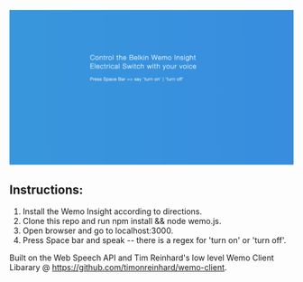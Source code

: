![preview](https://raw.githubusercontent.com/nismodao/WeMo-Voice/master/WemoVoice.png)

## Instructions:
1. Install the Wemo Insight according to directions.
2. Clone this repo and run npm install && node wemo.js.
3. Open browser and go to localhost:3000.
4. Press Space bar and speak -- there is a regex for 'turn on' or 'turn off'.

Built on the Web Speech API and Tim Reinhard's low level Wemo Client Libarary @ https://github.com/timonreinhard/wemo-client.






